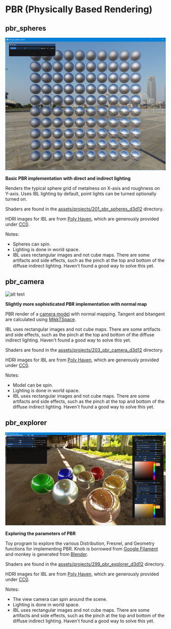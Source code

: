# PBR (Physically Based Rendering)

## pbr_spheres
![alt text](../../images/screenshots/pbr/pbr_spheres.png?raw=true)

**Basic PBR implementation with direct and indirect lighting**

Renders the typical sphere grid of metalness on X-axis and roughness on Y-axis. 
Uses IBL lighting by default, point lights can be turned optionally turned on.

Shaders are found in the [assets/projects/201_pbr_spheres_d3d12](https://github.com/chaoticbob/GraphicsExperiments/tree/main/assets/projects/201_pbr_spheres_d3d12) directory.

HDRI images for IBL are from [Poly Haven](https://polyhaven.com/hdris), which are generously provided under [CC0](https://polyhaven.com/license).

Notes:
* Spheres can spin.
* Lighting is done in world space.
* IBL uses rectangular images and not cube maps. There are some artifacts and side effects, such as the pinch at the top and bottom of the diffuse indirect lighting. Haven't found a good way to solve this yet.

## pbr_camera
![alt text](../../images/screenshots/pbr/pbr_camera.png?raw=true)

**Slightly more sophisticated PBR implementation with normal map**

PBR render of a [camera model](https://sketchfab.com/3d-models/dae-bilora-bella-46-camera-game-ready-asset-eeb9d9f0627f4783b5d16a8732f0d1a4)
with normal mapping. Tangent and bitangent are calculated using [MikkTSpace](https://github.com/mmikk/MikkTSpace).

IBL uses rectangular images and not cube maps. There are some artifacts and side effects, such as the 
pinch at the top and bottom of the diffuse indirect lighting. Haven't found a good way to solve
this yet.

Shaders are found in the [assets/projects/203_pbr_camera_d3d12](https://github.com/chaoticbob/GraphicsExperiments/tree/main/assets/projects/203_pbr_camera_d3d12) directory.

HDRI images for IBL are from [Poly Haven](https://polyhaven.com/hdris), which are generously provided under [CC0](https://polyhaven.com/license).

Notes:
* Model can be spin.
* Lighting is done in world space.
* IBL uses rectangular images and not cube maps. There are some artifacts and side effects, such as the pinch at the top and bottom of the diffuse indirect lighting. Haven't found a good way to solve this yet.

## pbr_explorer
![alt text](../../images/screenshots/pbr/pbr_explorer.png?raw=true)

**Exploring the parameters of PBR**

Toy program to explore the various Distribution, Fresnel, and Geometry functions for implementing
PBR. Knob is borrowed from [Google Filament](https://github.com/google/filament) and monkey is generated from [Blender](https://www.blender.org/).

Shaders are found in the [assets/projects/299_pbr_explorer_d3d12](https://github.com/chaoticbob/GraphicsExperiments/tree/main/assets/projects/299_pbr_explorer_d3d12) directory.

HDRI images for IBL are from [Poly Haven](https://polyhaven.com/hdris), which are generously provided under [CC0](https://polyhaven.com/license).

Notes:
* The view camera can spin around the scene.
* Lighting is done in world space.
* IBL uses rectangular images and not cube maps. There are some artifacts and side effects, such as the pinch at the top and bottom of the diffuse indirect lighting. Haven't found a good way to solve this yet.

